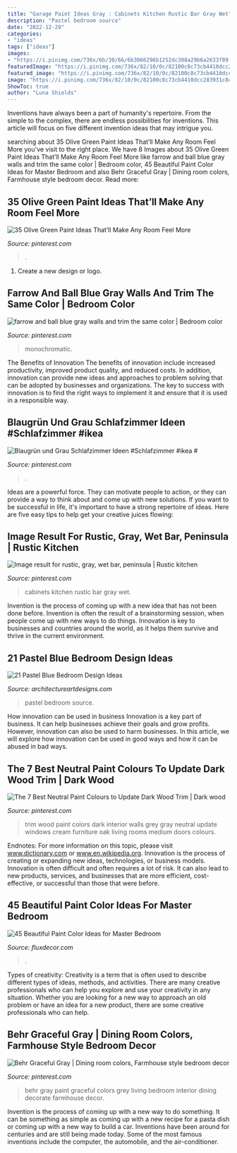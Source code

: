 ```yaml
---
title: "Garage Paint Ideas Gray : Cabinets Kitchen Rustic Bar Gray Wet"
description: "Pastel bedroom source"
date: "2022-12-29"
categories:
- "ideas"
tags: ["ideas"]
images:
- "https://i.pinimg.com/736x/6b/30/66/6b3066296b1252dc308a29b6a2633f89--dark-wood-trim-best-paint.jpg"
featuredImage: "https://i.pinimg.com/736x/82/10/0c/82100c8c73cb4410dcc283931c8cd799.jpg"
featured_image: "https://i.pinimg.com/736x/82/10/0c/82100c8c73cb4410dcc283931c8cd799.jpg"
image: "https://i.pinimg.com/736x/82/10/0c/82100c8c73cb4410dcc283931c8cd799.jpg"
ShowToc: true
author: "Luna Shields"
---
```



Inventions have always been a part of humanity's repertoire. From the simple to the complex, there are endless possibilities for inventions. This article will focus on five different invention ideas that may intrigue you.

	

		
searching about 35 Olive Green Paint Ideas That’ll Make Any Room Feel More you've visit to the right place. We have 8 Images about 35 Olive Green Paint Ideas That’ll Make Any Room Feel More like farrow and ball blue gray walls and trim the same color | Bedroom color, 45 Beautiful Paint Color Ideas for Master Bedroom and also Behr Graceful Gray | Dining room colors, Farmhouse style bedroom decor. Read more:
		
    
## 35 Olive Green Paint Ideas That’ll Make Any Room Feel More

<img loading=lazy src="https://i.pinimg.com/736x/82/10/0c/82100c8c73cb4410dcc283931c8cd799.jpg" onerror="this.onerror=null;this.src='https://tse4.mm.bing.net/th?id=OIP.icwAfgLpOoRzrob2Hx0G_AHaLH&amp;pid=15.1';" alt="35 Olive Green Paint Ideas That’ll Make Any Room Feel More">

_Source: pinterest.com_

>. 

	

1. Create a new design or logo.

    
## Farrow And Ball Blue Gray Walls And Trim The Same Color | Bedroom Color

<img loading=lazy src="https://i.pinimg.com/736x/68/41/0b/68410b72c3243f4c71ac07b40dd339b1.jpg" onerror="this.onerror=null;this.src='https://tse2.mm.bing.net/th?id=OIP.H-jOqZ4RinAq4rV1zEGX9AHaLH&amp;pid=15.1';" alt="farrow and ball blue gray walls and trim the same color | Bedroom color">

_Source: pinterest.com_

>monochromatic. 

	

The Benefits of Innovation
The benefits of innovation include increased productivity, improved product quality, and reduced costs. In addition, innovation can provide new ideas and approaches to problem solving that can be adopted by businesses and organizations. The key to success with innovation is to find the right ways to implement it and ensure that it is used in a responsible way.

    
## Blaugrün Und Grau Schlafzimmer Ideen #Schlafzimmer #ikea #

<img loading=lazy src="https://i.pinimg.com/736x/12/d1/b5/12d1b502412be05bc14f2496afb29b3e.jpg" onerror="this.onerror=null;this.src='https://tse3.mm.bing.net/th?id=OIP.Y-lfMJkWre5OGW0gAMybPwHaJ3&amp;pid=15.1';" alt="Blaugrün und Grau Schlafzimmer Ideen #Schlafzimmer #ikea #">

_Source: pinterest.com_

>. 

	

Ideas are a powerful force. They can motivate people to action, or they can provide a way to think about and come up with new solutions. If you want to be successful in life, it's important to have a strong repertoire of ideas. Here are five easy tips to help get your creative juices flowing: 

    
## Image Result For Rustic, Gray, Wet Bar, Peninsula | Rustic Kitchen

<img loading=lazy src="https://i.pinimg.com/736x/44/3d/b9/443db9681dc21cc85c37e6002b66a44b.jpg" onerror="this.onerror=null;this.src='https://tse4.mm.bing.net/th?id=OIP.8zxGIj1nHlq4xIJg8gW90gDMEy&amp;pid=15.1';" alt="Image result for rustic, gray, wet bar, peninsula | Rustic kitchen">

_Source: pinterest.com_

>cabinets kitchen rustic bar gray wet. 

	

Invention is the process of coming up with a new idea that has not been done before. Invention is often the result of a brainstorming session, when people come up with new ways to do things. Innovation is key to businesses and countries around the world, as it helps them survive and thrive in the current environment.

    
## 21 Pastel Blue Bedroom Design Ideas

<img loading=lazy src="https://www.architectureartdesigns.com/wp-content/uploads/2015/05/1129-630x946.jpg" onerror="this.onerror=null;this.src='https://tse4.mm.bing.net/th?id=OIP.Rn-tAu55LZAXhiP_0NSGRAHaLH&amp;pid=15.1';" alt="21 Pastel Blue Bedroom Design Ideas">

_Source: architectureartdesigns.com_

>pastel bedroom source. 

	

How innovation can be used in business
Innovation is a key part of business. It can help businesses achieve their goals and grow profits. However, innovation can also be used to harm businesses. In this article, we will explore how innovation can be used in good ways and how it can be abused in bad ways.

    
## The 7 Best Neutral Paint Colours To Update Dark Wood Trim | Dark Wood

<img loading=lazy src="https://i.pinimg.com/736x/6b/30/66/6b3066296b1252dc308a29b6a2633f89--dark-wood-trim-best-paint.jpg" onerror="this.onerror=null;this.src='https://tse2.mm.bing.net/th?id=OIP.57fIVhNtq6rRWEULWnI1XwHaKX&amp;pid=15.1';" alt="The 7 Best Neutral Paint Colours to Update Dark Wood Trim | Dark wood">

_Source: pinterest.com_

>trim wood paint colors dark interior walls grey gray neutral update windows cream furniture oak living rooms medium doors colours. 

	

Endnotes: For more information on this topic, please visit www.dictionary.com or www.en.wikipedia.org.
Innovation is the process of creating or expanding new ideas, technologies, or business models. Innovation is often difficult and often requires a lot of risk. It can also lead to new products, services, and businesses that are more efficient, cost-effective, or successful than those that were before.

    
## 45 Beautiful Paint Color Ideas For Master Bedroom

<img loading=lazy src="https://fluxdecor.com/wp-content/uploads/2015/05/master-bedroom-painting/20-master-bedroom-painting-ideas.jpg" onerror="this.onerror=null;this.src='https://tse4.mm.bing.net/th?id=OIP.Z0B-H8oLrRsoW9sPogvrUgHaFj&amp;pid=15.1';" alt="45 Beautiful Paint Color Ideas for Master Bedroom">

_Source: fluxdecor.com_

>. 

	

Types of creativity:
Creativity is a term that is often used to describe different types of ideas, methods, and activities. There are many creative professionals who can help you explore and use your creativity in any situation. Whether you are looking for a new way to approach an old problem or have an idea for a new product, there are some creative professionals who can help.

    
## Behr Graceful Gray | Dining Room Colors, Farmhouse Style Bedroom Decor

<img loading=lazy src="https://i.pinimg.com/736x/57/e3/a4/57e3a42772747d4eafd0bcc2d3f75b26.jpg" onerror="this.onerror=null;this.src='https://tse2.mm.bing.net/th?id=OIP.DzmGjbO-0CMoVr1J2EED_QHaJ3&amp;pid=15.1';" alt="Behr Graceful Gray | Dining room colors, Farmhouse style bedroom decor">

_Source: pinterest.com_

>behr gray paint graceful colors grey living bedroom interior dining decorate farmhouse decor. 

	

Invention is the process of coming up with a new way to do something. It can be something as simple as coming up with a new recipe for a pasta dish or coming up with a new way to build a car. Inventions have been around for centuries and are still being made today. Some of the most famous inventions include the computer, the automobile, and the air-conditioner.

